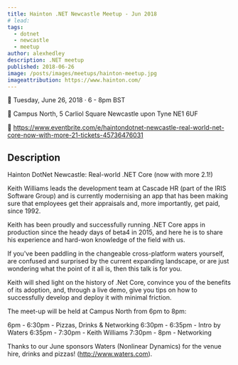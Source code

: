 ```yaml
---
title: Hainton .NET Newcastle Meetup - Jun 2018
# lead:
tags:
  - dotnet
  - newcastle
  - meetup
author: alexhedley
description: .NET meetup
published: 2018-06-26
image: /posts/images/meetups/hainton-meetup.jpg
imageattribution: https://www.hainton.com/
---
```


<!-- # Hainton DotNet Newcastle: Real-world .NET Core (now with more 2.1!) -->

📅 Tuesday, June 26, 2018 · 6 - 8pm BST

📍 Campus North, 5 Carliol Square Newcastle upon Tyne NE1 6UF

🔗 https://www.eventbrite.com/e/haintondotnet-newcastle-real-world-net-core-now-with-more-21-tickets-45736476031

## Description

Hainton DotNet Newcastle: Real-world .NET Core (now with more 2.1!)

Keith Williams leads the development team at Cascade HR (part of the IRIS Software Group) and is currently modernising an app that has been making sure that employees get their appraisals and, more importantly, get paid, since 1992.

Keith has been proudly and successfully running .NET Core apps in production since the heady days of beta4 in 2015, and here he is to share his experience and hard-won knowledge of the field with us.

If you've been paddling in the changeable cross-platform waters yourself, are confused and surprised by the current expanding landscape, or are just wondering what the point of it all is, then this talk is for you.

Keith will shed light on the history of .Net Core, convince you of the benefits of its adoption, and, through a live demo, give you tips on how to successfully develop and deploy it with minimal friction.

The meet-up will be held at Campus North from 6pm to 8pm:

6pm - 6:30pm - Pizzas, Drinks & Networking
6:30pm - 6:35pm - Intro by Waters
6:35pm - 7:30pm - Keith Williams
7:30pm - 8pm - Networking

Thanks to our June sponsors Waters (Nonlinear Dynamics) for the venue hire, drinks and pizzas!
(http://www.waters.com).
